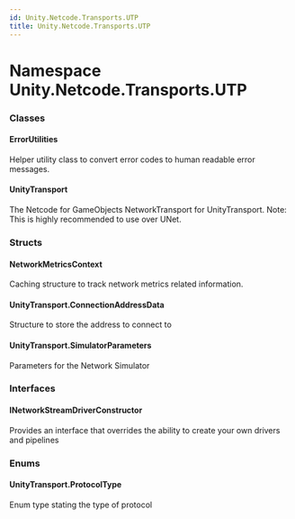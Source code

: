 ```yaml
---
id: Unity.Netcode.Transports.UTP
title: Unity.Netcode.Transports.UTP
---
```


# Namespace Unity.Netcode.Transports.UTP










### Classes

#### ErrorUtilities


Helper utility class to convert error codes to human readable error
messages.



#### UnityTransport


The Netcode for GameObjects NetworkTransport for UnityTransport. Note:
This is highly recommended to use over UNet.



### Structs

#### NetworkMetricsContext


Caching structure to track network metrics related information.



#### UnityTransport.ConnectionAddressData


Structure to store the address to connect to



#### UnityTransport.SimulatorParameters


Parameters for the Network Simulator



### Interfaces

#### INetworkStreamDriverConstructor


Provides an interface that overrides the ability to create your own
drivers and pipelines



### Enums

#### UnityTransport.ProtocolType


Enum type stating the type of protocol






